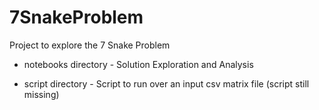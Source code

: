# 7SnakeProblem
Project to explore the 7 Snake Problem

* notebooks directory - Solution Exploration and Analysis

* script directory - Script to run over an input csv matrix file (script still missing)
